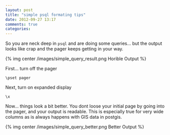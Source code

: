 ```yaml
---
layout: post
title: "simple psql formating tips"
date: 2012-09-27 13:17
comments: true
categories: 
---
```


So you are neck deep in `psql` and are doing some queries... but the output looks like crap and the pager keeps getting in your way.

{% img center /images/simple_query_result.png Horible Output %}

First... turn off the pager

    \pset pager

Next, turn on expanded display

    \x

Now... things look a bit better.  You dont loose your initial page by going into the pager, and your output is readable.  This is especially true for very wide columns as is always happens with GIS data in postgis.

{% img center /images/simple_query_better.png Better Output %}
